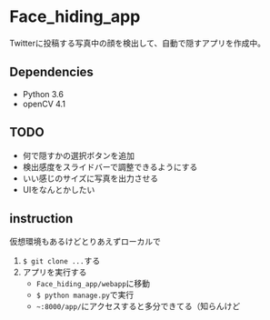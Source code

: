 # Face_hiding_app
Twitterに投稿する写真中の顔を検出して、自動で隠すアプリを作成中。

## Dependencies
* Python 3.6
* openCV 4.1

## TODO
- 何で隠すかの選択ボタンを追加
- 検出感度をスライドバーで調整できるようにする
- いい感じのサイズに写真を出力させる
- UIをなんとかしたい

## instruction
仮想環境もあるけどとりあえずローカルで
1. `$ git clone ...`する
2. アプリを実行する
    - `Face_hiding_app/webapp`に移動
    - `$ python manage.py`で実行
    - `~:8000/app/`にアクセスすると多分できてる（知らんけど
